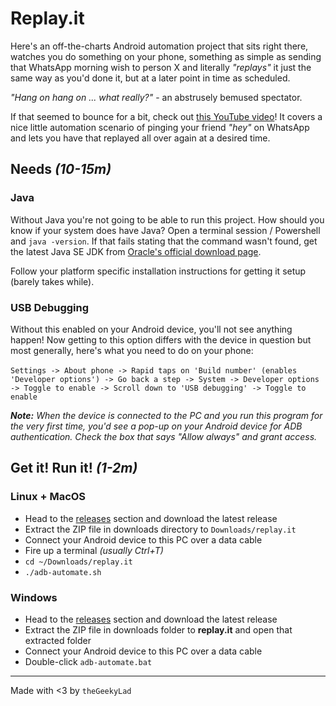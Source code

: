 # Replay.it

Here's an off-the-charts Android automation project that sits right there, watches you do something on your phone, something as simple as sending that WhatsApp morning wish to person X and literally _"replays"_ it just the same way as you'd done it, but at a later point in time as scheduled. 

_"Hang on hang on ... what really?"_ - an abstrusely bemused spectator.

If that seemed to bounce for a bit, check out [this YouTube video]()! It covers a nice little automation scenario of pinging your friend _"hey"_ on WhatsApp and lets you have that replayed all over again at a desired time.

## Needs _(10-15m)_

### Java

Without Java you're not going to be able to run this project. How should you know if your system does have Java? Open a terminal session / Powershell and `java -version`. If that fails stating that the command wasn't found, get the latest Java SE JDK from [Oracle's official download page](https://www.oracle.com/in/java/technologies/javase-downloads.html).

Follow your platform specific installation instructions for getting it setup (barely takes while).

### USB Debugging

Without this enabled on your Android device, you'll not see anything happen! Now getting to this option differs with the device in question but most generally, here's what you need to do on your phone:
<br><br>
`Settings -> About phone -> Rapid taps on 'Build number' (enables 'Developer options') -> Go back a step -> System -> Developer options -> Toggle to enable -> Scroll down to 'USB debugging' -> Toggle to enable`

_**Note:** When the device is connected to the PC and you run this program for the very first time, you'd see a pop-up on your Android device for ADB authentication. Check the box that says "Allow always" and grant access._

## Get it! Run it! _(1-2m)_

### Linux + MacOS

- Head to the [releases]() section and download the latest release
- Extract the ZIP file in downloads directory to `Downloads/replay.it`
- Connect your Android device to this PC over a data cable
- Fire up a terminal _(usually Ctrl+T)_
- `cd ~/Downloads/replay.it`
- `./adb-automate.sh`

### Windows

- Head to the [releases]() section and download the latest release
- Extract the ZIP file in downloads folder to **replay.it** and open that extracted folder
- Connect your Android device to this PC over a data cable
- Double-click `adb-automate.bat`

---

Made with <3 by `theGeekyLad`